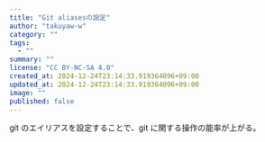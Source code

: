 ```yaml
---
title: "Git aliasesの設定"
author: "takuyaw-w"
category: ""
tags:
  - ""
summary: ""
license: "CC BY-NC-SA 4.0"
created_at: 2024-12-24T23:14:33.919364096+09:00
updated_at: 2024-12-24T23:14:33.919364096+09:00
image: ""
published: false
---
```


git のエイリアスを設定することで、git に関する操作の能率が上がる。
